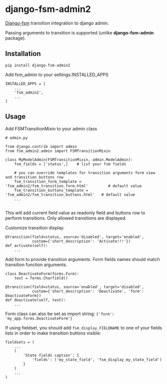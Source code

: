 # django-fsm-admin2

[Django-fsm](https://github.com/viewflow/django-fsm) transition integration to django admin.

Passing arguments to transition is supported (unlike **django-fsm-admin** package).

## Installation

```pip install django-fsm-admin2```

Add fsm_admin to your settings.INSTALLED_APPS
``` 
INSTALLED_APPS = [
    ...
    'fsm_admin2',
    ...
]
 ```

## Usage
Add FSMTransitionMixin to your admin class
```
# admin.py

from django.contrib import admin
from fsm_admin2.admin import FSMTransitionMixin

class MyModelAdmin(FSMTransitionMixin, admin.ModelAdmin):
    fsm_fields = ['status',]    # list your fsm fields
    
    # you can override templates for transition arguments form view and transition buttons row
    fsm_transition_form_template = 'fsm_admin2/fsm_transition_form.html'         # default value
    fsm_transition_buttons_template = 'fsm_admin2/fsm_transition_buttons.html'   # default value
    ...
    
```
This will add current field value as readonly field and buttons row to perform transitions.
Only allowed transitions are displayed.

Customize transition display.

```
@transition(field=status, source='disabled', target='enabled',
            custom={'short_description': 'Activate!!!'})
def activate(self):
    ...
```

Add form to provide transition arguments. Form fields names should match transition function arguments.

```
class DeactivateForm(forms.Form):
    text = forms.Charfield()

@transition(field=status, source='enabled', target='disabled',
            custom={'short_description': 'Deactivate', 'form': DeactivateForm})
def deactivate(self, text):
    ...
```

Form class can also be set as import string: ```{'form': 'my_app.forms.DeactivateForm'}```

If using fieldset, you should add ```fsm_display_FIELDNAME``` to one of your fields lists in order to make transition buttons visible: 

```
fieldsets = (
    ...
    (
        'State fields caption': {
            'fields': ('my_state_field', 'fsm_display_my_state_field')
        }
    )
    ...
)
```
